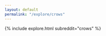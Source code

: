 ```yaml
---
layout: default
permalink: "/explore/crows"
---
```


<link rel="stylesheet" type="text/css" href="/static/css/explore.css">
{% include explore.html subreddit="crows" %}
